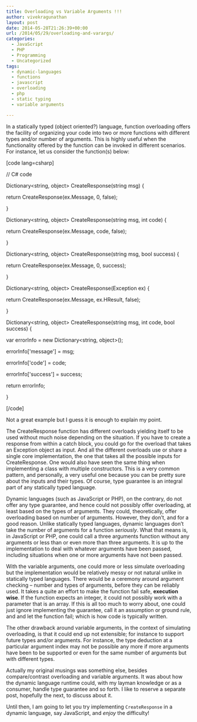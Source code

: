 ```yaml
---
title: Overloading vs Variable Arguments !!!
author: vivekragunathan
layout: post
date: 2014-05-28T21:26:39+00:00
url: /2014/05/29/overloading-and-varargs/
categories:
  - JavaScript
  - PHP
  - Programming
  - Uncategorized
tags:
  - dynamic-languages
  - functions
  - javascript
  - overloading
  - php
  - static typing
  - variable arguments

---
```

In a statically typed (object oriented?) language, function overloading offers the facility of organizing your code into two or more functions with different types and/or number of arguments. This is highly useful when the functionality offered by the function can be invoked in different scenarios. For instance, let us consider the function(s) below:

<!--more-->

[code lang=csharp]
  
// C# code
  
Dictionary<string, object> CreateResponse(string msg) {
      
return CreateResponse(ex.Message, 0, false);
  
}

Dictionary<string, object> CreateResponse(string msg, int code) {
      
return CreateResponse(ex.Message, code, false);
  
}

Dictionary<string, object> CreateResponse(string msg, bool success) {
      
return CreateResponse(ex.Message, 0, success);
  
}

Dictionary<string, object> CreateResponse(Exception ex) {
      
return CreateResponse(ex.Message, ex.HResult, false);
  
}

Dictionary<string, object> CreateResponse(string msg, int code, bool success) {
      
var errorInfo = new Dictionary<string, object>();
      
errorInfo['message'] = msg;
      
errorInfo['code'] = code;
      
errorInfo['success'] = success;
      
return errorInfo;
  
}
  
[/code]

Not a great example but I guess it is enough to explain my point.

The CreateResponse function has different overloads yielding itself to be used without much noise depending on the situation. If you have to create a response from within a catch block, you could go for the overload that takes an Exception object as input. And all the different overloads use or share a single core implementation, the one that takes all the possible inputs for CreateResponse. One would also have seen the same thing when implementing a class with multiple constructors. This is a very common pattern, and personally, a very useful one because you can be pretty sure about the inputs and their types. Of course, type guarantee is an integral part of any statically typed language.

Dynamic languages (such as JavaScript or PHP), on the contrary, do not offer any type guarantee, and hence could not possibly offer overloading, at least based on the types of arguments. They could, theoretically, offer overloading based on number of arguments. However, they don’t, and for a good reason. Unlike statically typed languages, dynamic languages don’t take the number of arguments for a function _seriously_. What that means is, in JavaScript or PHP, one could call a three arguments function without any arguments or less than or even more than three arguments. It is up to the implementation to deal with whatever arguments have been passed, including situations when one or more arguments have not been passed.

With the variable arguments, one could more or less simulate overloading but the implementation would be relatively messy or not natural unlike in statically typed languages. There would be a ceremony around argument checking – number and types of arguments, before they can be reliably used. It takes a quite an effort to make the function fail safe, **execution wise**. If the function expects an integer, it could not possibly work with a parameter that is an array. If this is all too much to worry about, one could just ignore implementing the guarantee, call it an assumption or ground rule, and and let the function fail; which is how code is typically written.

The other drawback around variable arguments, in the context of simulating overloading, is that it could end up not extensible; for instance to support future types and/or arguments. For instance, the type deduction at a particular argument index may not be possible any more if more arguments have been to be supported or even for the same number of arguments but with different types.

Actually my original musings was something else, besides compare/contrast overloading and variable arguments. It was about how the dynamic language runtime could, with my layman knowledge or as a consumer, handle type guarantee and so forth. I like to reserve a separate post, hopefully the next, to discuss about it.

Until then, I am going to let you try implementing `CreateResponse` in a dynamic language, say JavaScript, and _enjoy_ the difficulty!